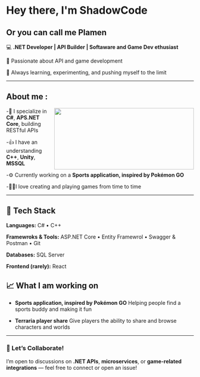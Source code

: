 # Hey there, I'm ShadowCode
## Or you can call me Plamen

💻 **.NET Developer | API Builder | Softaware and Game Dev ethusiast**

🎯 Passionate about API and game development

🚀 Always learning, experimenting, and pushing myself to the limit


---

## About me :

<img align="right" height="165" width="375" alt="" src="https://i.pinimg.com/originals/c3/04/87/c30487ca4ddfea1babb9382556097e63.gif" />

-🧩 I specialize in **C#**, **APS.NET Core**, building RESTful APIs

-👍 I have an understanding **C++**, **Unity**, **MSSQL**

-⚙️ Currently working on a **Sports application, inspired by Pokémon GO**

-🧑‍💻I love creating and playing games from time to time

---

## 🧰 Tech Stack

**Languages:**
C# • C++

**Framewroks & Tools:**
ASP.NET Core • Entity Framewrol • Swagger & Postman • Git

**Databases:**
SQL Server

**Frontend (rarely):**
React

## 📈 What I am working on
- **Sports application, inspired by Pokémon GO**
  Helping people find a sports buddy and making it fun

- **Terraria player share**
  Give players the ability to share and browse characters and worlds

---

### 💬 Let’s Collaborate!
I’m open to discussions on **.NET APIs**, **microservices**, or **game-related integrations** — feel free to connect or open an issue!
